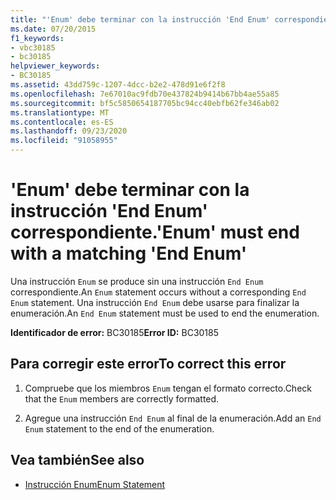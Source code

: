 ```yaml
---
title: "'Enum' debe terminar con la instrucción 'End Enum' correspondiente."
ms.date: 07/20/2015
f1_keywords:
- vbc30185
- bc30185
helpviewer_keywords:
- BC30185
ms.assetid: 43dd759c-1207-4dcc-b2e2-478d91e6f2f8
ms.openlocfilehash: 7e67010ac9fdb70e437824b9414b67bb4ae55a85
ms.sourcegitcommit: bf5c5850654187705bc94cc40ebfb62fe346ab02
ms.translationtype: MT
ms.contentlocale: es-ES
ms.lasthandoff: 09/23/2020
ms.locfileid: "91058955"
---
```

# <a name="enum-must-end-with-a-matching-end-enum"></a><span data-ttu-id="4e474-102">'Enum' debe terminar con la instrucción 'End Enum' correspondiente.</span><span class="sxs-lookup"><span data-stu-id="4e474-102">'Enum' must end with a matching 'End Enum'</span></span>

<span data-ttu-id="4e474-103">Una instrucción `Enum` se produce sin una instrucción `End Enum` correspondiente.</span><span class="sxs-lookup"><span data-stu-id="4e474-103">An `Enum` statement occurs without a corresponding `End Enum` statement.</span></span> <span data-ttu-id="4e474-104">Una instrucción `End Enum` debe usarse para finalizar la enumeración.</span><span class="sxs-lookup"><span data-stu-id="4e474-104">An `End Enum` statement must be used to end the enumeration.</span></span>  
  
 <span data-ttu-id="4e474-105">**Identificador de error:** BC30185</span><span class="sxs-lookup"><span data-stu-id="4e474-105">**Error ID:** BC30185</span></span>  
  
## <a name="to-correct-this-error"></a><span data-ttu-id="4e474-106">Para corregir este error</span><span class="sxs-lookup"><span data-stu-id="4e474-106">To correct this error</span></span>  
  
1. <span data-ttu-id="4e474-107">Compruebe que los miembros `Enum` tengan el formato correcto.</span><span class="sxs-lookup"><span data-stu-id="4e474-107">Check that the `Enum` members are correctly formatted.</span></span>  
  
2. <span data-ttu-id="4e474-108">Agregue una instrucción `End Enum` al final de la enumeración.</span><span class="sxs-lookup"><span data-stu-id="4e474-108">Add an `End Enum` statement to the end of the enumeration.</span></span>  
  
## <a name="see-also"></a><span data-ttu-id="4e474-109">Vea también</span><span class="sxs-lookup"><span data-stu-id="4e474-109">See also</span></span>

- [<span data-ttu-id="4e474-110">Instrucción Enum</span><span class="sxs-lookup"><span data-stu-id="4e474-110">Enum Statement</span></span>](../language-reference/statements/enum-statement.md)
